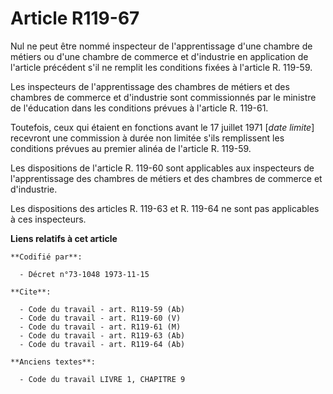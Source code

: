 # Article R119-67

Nul ne peut être nommé inspecteur de l'apprentissage d'une chambre de métiers ou d'une chambre de commerce et d'industrie en
application de l'article précédent s'il ne remplit les conditions fixées à l'article R. 119-59.

Les inspecteurs de l'apprentissage des chambres de métiers et des chambres de commerce et d'industrie sont commissionnés par
le ministre de l'éducation dans les conditions prévues à l'article R. 119-61.

Toutefois, ceux qui étaient en fonctions avant le 17 juillet 1971 [*date limite*] recevront une commission à durée non
limitée s'ils remplissent les conditions prévues au premier alinéa de l'article R. 119-59.

Les dispositions de l'article R. 119-60 sont applicables aux inspecteurs de l'apprentissage des chambres de métiers et des
chambres de commerce et d'industrie.

Les dispositions des articles R. 119-63 et R. 119-64 ne sont pas applicables à ces inspecteurs.

**Liens relatifs à cet article**

	**Codifié par**:

	  - Décret n°73-1048 1973-11-15

	**Cite**:

	  - Code du travail - art. R119-59 (Ab)
	  - Code du travail - art. R119-60 (V)
	  - Code du travail - art. R119-61 (M)
	  - Code du travail - art. R119-63 (Ab)
	  - Code du travail - art. R119-64 (Ab)

	**Anciens textes**:

	  - Code du travail LIVRE 1, CHAPITRE 9

